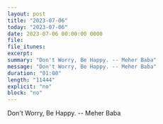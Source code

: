 ```yaml
---
layout: post
title: "2023-07-06"
today: "2023-07-06"
date: 2023-07-06 00:00:00 0000
file:
file_itunes:
excerpt:
summary: "Don't Worry, Be Happy. -- Meher Baba"
message: "Don't Worry, Be Happy. -- Meher Baba"
duration: "01:00"
length: "11444"
explicit: "no"
block: "no"
---
```

Don't Worry, Be Happy. -- Meher Baba

